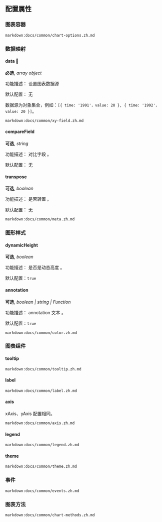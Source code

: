 ## 配置属性

### 图表容器

`markdown:docs/common/chart-options.zh.md`

### 数据映射

#### data 📌

**必选**, _array object_

功能描述： 设置图表数据源

默认配置： 无

数据源为对象集合，例如：`[{ time: '1991'，value: 20 }, { time: '1992'，value: 20 }]`。

`markdown:docs/common/xy-field.zh.md`

#### compareField

**可选**, _string_

功能描述： 对比字段 。

默认配置： 无

#### transpose

**可选**, _boolean_

功能描述： 是否转置 。

默认配置： 无

`markdown:docs/common/meta.zh.md`

### 图形样式

#### dynamicHeight

**可选**, _boolean_

功能描述： 是否是动态高度 。

默认配置：`true`

#### annotation

**可选**, _boolean | string | Function_

功能描述： annotation 文本 。

默认配置：`true`

`markdown:docs/common/color.zh.md`

### 图表组件

#### tooltip

`markdown:docs/common/tooltip.zh.md`

#### label

`markdown:docs/common/label.zh.md`

#### axis

xAxis、yAxis 配置相同。

`markdown:docs/common/axis.zh.md`

#### legend

`markdown:docs/common/legend.zh.md`

#### theme

`markdown:docs/common/theme.zh.md`

### 事件

`markdown:docs/common/events.zh.md`

### 图表方法

`markdown:docs/common/chart-methods.zh.md`
